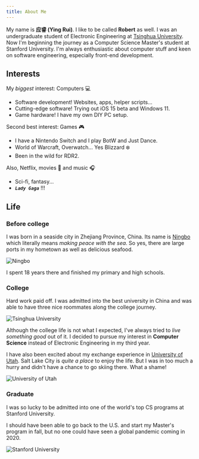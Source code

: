 ```yaml
---
title: About Me
---
```


My name is **应睿 (Ying Rui)**. I like to be called **Robert** as well. I was an undergraduate student of Electronic Engineering at [Tsinghua University](https://www.tsinghua.edu.cn/en/index.htm). Now I'm beginning the journey as a Computer Science Master's student at Stanford University. I'm always enthusiastic about computer stuff and keen on software engineering, especially front-end development.

## Interests

My _biggest_ interest: Computers 💻

- Software development! Websites, apps, helper scripts...
- Cutting-edge software! Trying out iOS 15 beta and Windows 11.
- Game hardware! I have my own DIY PC setup.

Second best interest: Games 🎮

- I have a Nintendo Switch and I play BotW and Just Dance.
- World of Warcraft, Overwatch... Yes Blizzard ❄️
- Been in the wild for RDR2.

Also, Netflix, movies 🍿 and music 🎧

- Sci-fi, fantasy...
- _**`Lady Gaga`**_ !!!

## Life

### Before college

I was born in a seaside city in Zhejiang Province, China. Its name is [Ningbo](https://en.wikipedia.org/wiki/Ningbo) which literally means _making peace with the sea_. So yes, there are large ports in my hometown as well as delicious seafood.

![Ningbo](/images/ningbo.jpg)

I spent 18 years there and finished my primary and high schools.

### College

Hard work paid off. I was admitted into the best university in China and was able to have three nice roommates along the college journey.

![Tsinghua University](/images/tsinghua-university.jpg)

Although the college life is not what I expected, I've always tried to _live something good_ out of it. I decided to pursue my interest in **Computer Science** instead of Electronic Engineering in my third year.

I have also been excited about my exchange experience in [University of Utah](https://en.wikipedia.org/wiki/University_of_Utah). Salt Lake City is _quite a place_ to enjoy the life. But I was in too much a hurry and didn't have a chance to go skiing there. What a shame!

![University of Utah](/images/university-of-utah.jpg)

### Graduate

I was so lucky to be admitted into one of the world's top CS programs at Stanford University.

I should have been able to go back to the U.S. and start my Master's program in fall, but no one could have seen a global pandemic coming in 2020.

![Stanford University](/images/stanford-university.jpg)
